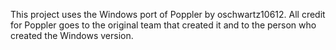 This project uses the Windows port of Poppler by oschwartz10612. All credit for Poppler goes to the original team that created it
and to the person who created the Windows version.